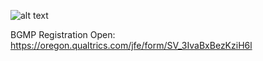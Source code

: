 ![alt text](https://raw.githubusercontent.com/jsearcy1/racsml/master/assets/BMIPoster.png)


BGMP Registration Open:
https://oregon.qualtrics.com/jfe/form/SV_3IvaBxBezKziH6l

